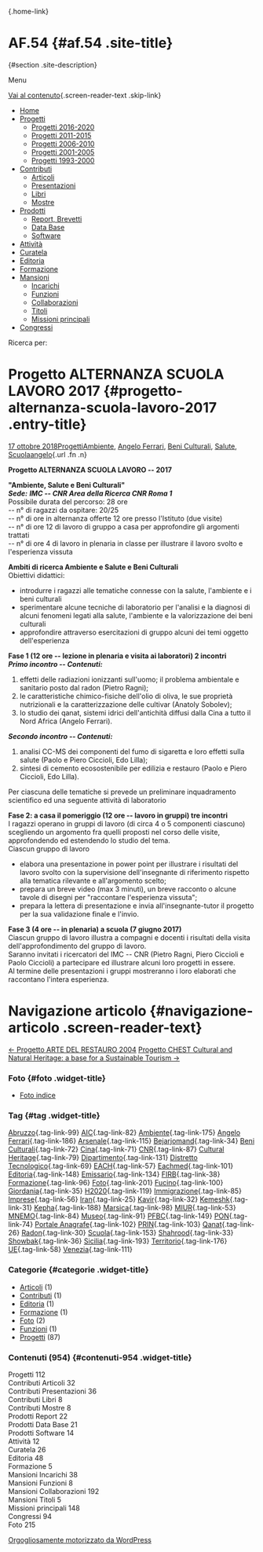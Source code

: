 [](index.html "AF.54"){.home-link}

AF.54 {#af.54 .site-title}
=====

 {#section .site-description}

Menu

[Vai al contenuto](#content "Vai al contenuto"){.screen-reader-text .skip-link}

-   [Home](index.html)
-   [Progetti](index.html)
    -   [Progetti 2016-2020](index86ea.html?page_id=388)
    -   [Progetti 2011-2015](indexea29.html?page_id=474)
    -   [Progetti 2006-2010](index9b8d.html?page_id=525)
    -   [Progetti 2001-2005](index3429.html?page_id=494)
    -   [Progetti 1993-2000](index5532.html?page_id=559)
-   [Contributi](index376e.html?cat=13)
    -   [Articoli](index305b.html?page_id=438)
    -   [Presentazioni](index3fd7.html?page_id=441)
    -   [Libri](indexb842.html?page_id=450)
    -   [Mostre](index85de.html?page_id=1066)
-   [Prodotti](indexb5e7.html?cat=15)
    -   [Report, Brevetti](indexfea7.html?page_id=1069)
    -   [Data Base](index7175.html?page_id=1072)
    -   [Software](index1a36.html?page_id=1075)
-   [Attività](index852a.html?page_id=410)
-   [Curatela](index5b3e.html?page_id=416)
-   [Editoria](index1597.html?page_id=419)
-   [Formazione](index7f00.html?page_id=422)
-   [Mansioni](index7fa5.html?cat=138)
    -   [Incarichi](indexfc67.html?page_id=1050)
    -   [Funzioni](index5cc7.html?page_id=1061)
    -   [Collaborazioni](index5edb.html?page_id=1083)
    -   [Titoli](indexa54c.html?page_id=1239)
    -   [Missioni principali](indexe97a.html?page_id=1804)
-   [Congressi](index9c1c.html?page_id=425)

Ricerca per:

Progetto ALTERNANZA SCUOLA LAVORO 2017 {#progetto-alternanza-scuola-lavoro-2017 .entry-title}
======================================

[17 ottobre 2018](index08ac.html?p=1686 "Permalink a Progetto ALTERNANZA SCUOLA LAVORO 2017")[Progetti](index0b40.html?cat=9)[Ambiente](indexa6a7.html?tag=ambiente), [Angelo Ferrari](indexdddd.html?tag=angelo-ferrari), [Beni Culturali](index883e.html?tag=beni-culturali), [Salute](index5a90.html?tag=salute), [Scuola](index2953.html?tag=scuola)[angelo](indexcd64.html?author=1 "Vedi tutti gli articoli di angelo"){.url .fn .n}

**Progetto ALTERNANZA SCUOLA LAVORO -- 2017**

**"Ambiente, Salute e Beni Culturali"**\
***Sede:*** ***IMC -- CNR Area della Ricerca CNR Roma 1*** \
Possibile durata del percorso: 28 ore\
-- n° di ragazzi da ospitare: 20/25\
-- n° di ore in alternanza offerte 12 ore presso l'Istituto (due visite)\
-- n° di ore 12 di lavoro di gruppo a casa per approfondire gli argomenti trattati\
-- n° di ore 4 di lavoro in plenaria in classe per illustrare il lavoro svolto e l'esperienza vissuta

**Ambiti di ricerca Ambiente e Salute e Beni Culturali**\
Obiettivi didattici:

-   introdurre i ragazzi alle tematiche connesse con la salute, l'ambiente e i beni culturali
-   sperimentare alcune tecniche di laboratorio per l'analisi e la diagnosi di alcuni fenomeni legati alla salute, l'ambiente e la valorizzazione dei beni culturali
-   approfondire attraverso esercitazioni di gruppo alcuni dei temi oggetto dell'esperienza

**Fase 1 (12 ore -- lezione in plenaria e visita ai laboratori) 2 incontri**\
***Primo incontro -- Contenuti:***

1.  effetti delle radiazioni ionizzanti sull'uomo; il problema ambientale e sanitario posto dal radon (Pietro Ragni);
2.  le caratteristiche chimico-fisiche dell'olio di oliva, le sue proprietà nutrizionali e la caratterizzazione delle cultivar (Anatoly Sobolev);
3.  lo studio dei qanat, sistemi idrici dell'antichità diffusi dalla Cina a tutto il Nord Africa (Angelo Ferrari).

***Secondo incontro -- Contenuti:***

1.  analisi CC-MS dei componenti del fumo di sigaretta e loro effetti sulla salute (Paolo e Piero Ciccioli, Edo Lilla);
2.  sintesi di cemento ecosostenibile per edilizia e restauro (Paolo e Piero Ciccioli, Edo Lilla).

Per ciascuna delle tematiche si prevede un preliminare inquadramento scientifico ed una seguente attività di laboratorio

**Fase 2: a casa il pomeriggio (12 ore -- lavoro in gruppi) tre incontri** \
I ragazzi operano in gruppi di lavoro (di circa 4 o 5 componenti ciascuno) scegliendo un argomento fra quelli proposti nel corso delle visite, approfondendo ed estendendo lo studio del tema.\
Ciascun gruppo di lavoro

-   elabora una presentazione in power point per illustrare i risultati del lavoro svolto con la supervisione dell'insegnante di riferimento rispetto alla tematica rilevante e all'argomento scelto;
-   prepara un breve video (max 3 minuti), un breve racconto o alcune tavole di disegni per "raccontare l'esperienza vissuta";
-   prepara la lettera di presentazione e invia all'insegnante-tutor il progetto per la sua validazione finale e l'invio.

**Fase 3 (4 ore -- in plenaria) a scuola (7 giugno 2017)**\
Ciascun gruppo di lavoro illustra a compagni e docenti i risultati della visita dell'approfondimento del gruppo di lavoro.\
Saranno invitati i ricercatori del IMC -- CNR (Pietro Ragni, Piero Ciccioli e Paolo Ciccioli) a partecipare ed illustrare alcuni loro progetti in essere.\
Al termine delle presentazioni i gruppi mostreranno i loro elaborati che raccontano l'intera esperienza.

Navigazione articolo {#navigazione-articolo .screen-reader-text}
====================

[← Progetto ARTE DEL RESTAURO 2004](index3f68.html?p=1681) [Progetto CHEST Cultural and Natural Heritage: a base for a Sustainable Tourism →](index4e02.html?p=1743)

### Foto {#foto .widget-title}

-   [Foto indice](indexaa27.html?page_id=1256)

### Tag {#tag .widget-title}

[Abruzzo](indexbf18.html?tag=abruzzo "2 argomenti"){.tag-link-99} [AIC](indexfd92.html?tag=aic "4 argomenti"){.tag-link-82} [Ambiente](indexa6a7.html?tag=ambiente "6 argomenti"){.tag-link-175} [Angelo Ferrari](indexdddd.html?tag=angelo-ferrari "22 argomenti"){.tag-link-186} [Arsenale](index6e38.html?tag=arsenale "2 argomenti"){.tag-link-115} [Bejarjomand](index93d3.html?tag=bejarjomand "1 argomento"){.tag-link-34} [Beni Culturali](index883e.html?tag=beni-culturali "14 argomenti"){.tag-link-72} [Cina](index26c3.html?tag=cina "2 argomenti"){.tag-link-71} [CNR](index47bd.html?tag=cnr "7 argomenti"){.tag-link-87} [Cultural Heritage](index49c7.html?tag=cultural-heritage "2 argomenti"){.tag-link-79} [Dipartimento](index79d6.html?tag=dipartimento "2 argomenti"){.tag-link-131} [Distretto Tecnologico](index057d.html?tag=distretto-tecnologico "2 argomenti"){.tag-link-69} [EACH](index42c8.html?tag=each "2 argomenti"){.tag-link-57} [Eachmed](indexcf6e.html?tag=eachmed "3 argomenti"){.tag-link-101} [Editoria](indexd50c.html?tag=editoria "1 argomento"){.tag-link-148} [Emissario](index7457.html?tag=emissario "4 argomenti"){.tag-link-134} [FIRB](index7342.html?tag=firb "3 argomenti"){.tag-link-38} [Formazione](index52c4.html?tag=formazione "3 argomenti"){.tag-link-96} [Foto](index2e63.html?tag=foto "2 argomenti"){.tag-link-201} [Fucino](index11b4.html?tag=fucino "5 argomenti"){.tag-link-100} [Giordania](index338b.html?tag=giordania "4 argomenti"){.tag-link-35} [H2020](index3914.html?tag=h2020 "10 argomenti"){.tag-link-119} [Immigrazione](index32ae.html?tag=immigrazione "4 argomenti"){.tag-link-85} [Imprese](index514c.html?tag=imprese "5 argomenti"){.tag-link-56} [Iran](index4241.html?tag=iran "5 argomenti"){.tag-link-25} [Kavir](index3aaa.html?tag=kavir "1 argomento"){.tag-link-32} [Kemeshk](index0773.html?tag=kemeshk "1 argomento"){.tag-link-31} [Kepha](index724b.html?tag=kepha "2 argomenti"){.tag-link-188} [Marsica](index6ce2.html?tag=marsica "5 argomenti"){.tag-link-98} [MIUR](index0aa1.html?tag=miur "3 argomenti"){.tag-link-53} [MNEMO](index7027.html?tag=mnemo "3 argomenti"){.tag-link-84} [Museo](index304a.html?tag=museo "2 argomenti"){.tag-link-91} [PFBC](indexc5dc.html?tag=pfbc "1 argomento"){.tag-link-149} [PON](index0011.html?tag=pon "4 argomenti"){.tag-link-74} [Portale Anagrafe](indexe42c.html?tag=portale-anagrafe "2 argomenti"){.tag-link-102} [PRIN](index9cf1.html?tag=prin "2 argomenti"){.tag-link-103} [Qanat](index339d.html?tag=qanat "6 argomenti"){.tag-link-26} [Radon](index68d2.html?tag=radon "3 argomenti"){.tag-link-30} [Scuola](index2953.html?tag=scuola "2 argomenti"){.tag-link-153} [Shahrood](index6549.html?tag=shahrood "2 argomenti"){.tag-link-33} [Showbak](indexde02.html?tag=showbak "4 argomenti"){.tag-link-36} [Sicilia](index4efa.html?tag=sicilia "2 argomenti"){.tag-link-193} [Territorio](indexfff4.html?tag=territorio "4 argomenti"){.tag-link-176} [UE](index3f45.html?tag=ue "12 argomenti"){.tag-link-58} [Venezia](index05f5.html?tag=venezia "8 argomenti"){.tag-link-111}

### Categorie {#categorie .widget-title}

-   [Articoli](indexe788.html?cat=139) (1)
-   [Contributi](index376e.html?cat=13) (1)
-   [Editoria](indexcf7d.html?cat=137) (1)
-   [Formazione](indexc055.html?cat=17) (1)
-   [Foto](index335b.html?cat=155) (2)
-   [Funzioni](index8cc5.html?cat=143) (1)
-   [Progetti](index0b40.html?cat=9) (87)

### Contenuti (954) {#contenuti-954 .widget-title}

Progetti 112\
Contributi Articoli 32\
Contributi Presentazioni 36\
Contributi Libri 8\
Contributi Mostre 8\
Prodotti Report 22\
Prodotti Data Base 21\
Prodotti Software 14\
Attività 12\
Curatela 26\
Editoria 48\
Formazione 5\
Mansioni Incarichi 38\
Mansioni Funzioni 8\
Mansioni Collaborazioni 192\
Mansioni Titoli 5\
Missioni principali 148\
Congressi 94\
Foto 215

[Orgogliosamente motorizzato da WordPress](http://wordpress.org/ "Piattaforma semantica di pubblicazione personale")
